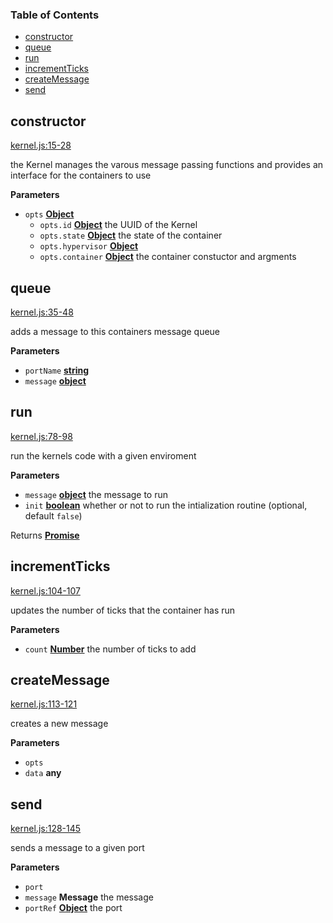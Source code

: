 <!-- Generated by documentation.js. Update this documentation by updating the source code. -->

### Table of Contents

-   [constructor](#constructor)
-   [queue](#queue)
-   [run](#run)
-   [incrementTicks](#incrementticks)
-   [createMessage](#createmessage)
-   [send](#send)

## constructor

[kernel.js:15-28](https://github.com/primea/js-primea-hypervisor/blob/317d79e49cb56dd81cb9c94072cd24ad6a825757/kernel.js#L15-L28 "Source code on GitHub")

the Kernel manages the varous message passing functions and provides
an interface for the containers to use

**Parameters**

-   `opts` **[Object](https://developer.mozilla.org/en-US/docs/Web/JavaScript/Reference/Global_Objects/Object)** 
    -   `opts.id` **[Object](https://developer.mozilla.org/en-US/docs/Web/JavaScript/Reference/Global_Objects/Object)** the UUID of the Kernel
    -   `opts.state` **[Object](https://developer.mozilla.org/en-US/docs/Web/JavaScript/Reference/Global_Objects/Object)** the state of the container
    -   `opts.hypervisor` **[Object](https://developer.mozilla.org/en-US/docs/Web/JavaScript/Reference/Global_Objects/Object)** 
    -   `opts.container` **[Object](https://developer.mozilla.org/en-US/docs/Web/JavaScript/Reference/Global_Objects/Object)** the container constuctor and argments

## queue

[kernel.js:35-48](https://github.com/primea/js-primea-hypervisor/blob/317d79e49cb56dd81cb9c94072cd24ad6a825757/kernel.js#L35-L48 "Source code on GitHub")

adds a message to this containers message queue

**Parameters**

-   `portName` **[string](https://developer.mozilla.org/en-US/docs/Web/JavaScript/Reference/Global_Objects/String)** 
-   `message` **[object](https://developer.mozilla.org/en-US/docs/Web/JavaScript/Reference/Global_Objects/Object)** 

## run

[kernel.js:78-98](https://github.com/primea/js-primea-hypervisor/blob/317d79e49cb56dd81cb9c94072cd24ad6a825757/kernel.js#L78-L98 "Source code on GitHub")

run the kernels code with a given enviroment

**Parameters**

-   `message` **[object](https://developer.mozilla.org/en-US/docs/Web/JavaScript/Reference/Global_Objects/Object)** the message to run
-   `init` **[boolean](https://developer.mozilla.org/en-US/docs/Web/JavaScript/Reference/Global_Objects/Boolean)** whether or not to run the intialization routine (optional, default `false`)

Returns **[Promise](https://developer.mozilla.org/en-US/docs/Web/JavaScript/Reference/Global_Objects/Promise)** 

## incrementTicks

[kernel.js:104-107](https://github.com/primea/js-primea-hypervisor/blob/317d79e49cb56dd81cb9c94072cd24ad6a825757/kernel.js#L104-L107 "Source code on GitHub")

updates the number of ticks that the container has run

**Parameters**

-   `count` **[Number](https://developer.mozilla.org/en-US/docs/Web/JavaScript/Reference/Global_Objects/Number)** the number of ticks to add

## createMessage

[kernel.js:113-121](https://github.com/primea/js-primea-hypervisor/blob/317d79e49cb56dd81cb9c94072cd24ad6a825757/kernel.js#L113-L121 "Source code on GitHub")

creates a new message

**Parameters**

-   `opts`  
-   `data` **any** 

## send

[kernel.js:128-145](https://github.com/primea/js-primea-hypervisor/blob/317d79e49cb56dd81cb9c94072cd24ad6a825757/kernel.js#L128-L145 "Source code on GitHub")

sends a message to a given port

**Parameters**

-   `port`  
-   `message` **Message** the message
-   `portRef` **[Object](https://developer.mozilla.org/en-US/docs/Web/JavaScript/Reference/Global_Objects/Object)** the port
